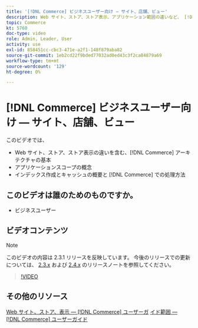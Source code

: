 ```yaml
---
title: '[!DNL Commerce] ビジネスユーザー向け — サイト、店舗、ビュー'
description: Web サイト、ストア、ストア表示、アプリケーション範囲の違いなど、 [!DNL Commerce]  アーキテクチャの基本について説明します。 インデックス作成とキャッシュについて
topic: Commerce
kt: 5760
doc-type: video
role: Admin, Leader, User
activity: use
exl-id: 858451cc-cbc3-471e-a2f1-148f879aba82
source-git-commit: 1eb2cd22f9bded77032ad0ed43c3f2ca84879a69
workflow-type: tm+mt
source-wordcount: '129'
ht-degree: 0%

---
```


# [!DNL Commerce] ビジネスユーザー向け — サイト、店舗、ビュー

このビデオでは、

- Web サイト、ストア、ストア表示の違いを含む、[!DNL Commerce] アーキテクチャの基本
- アプリケーションスコープの概念
- インデックス作成とキャッシュの概要と [!DNL Commerce] での処理方法

## このビデオは誰のためのものですか。

- ビジネスユーザー

## ビデオコンテンツ

>[!NOTE]
>
>このビデオの内容は 2.3.1 リリースを反映しています。 今後のリリースでの更新については、 [ 2.3.x](https://devdocs.magento.com/guides/v2.3/release-notes/bk-release-notes.html) および [ 2.4.x](https://devdocs.magento.com/guides/v2.4/release-notes/bk-release-notes.html) のリリースノートを参照してください。

>[!VIDEO](https://video.tv.adobe.com/v/35945?quality=12&learn=on)

## その他のリソース

[Web サイト、ストア、表示 —  [!DNL Commerce] ユーザーガ](https://docs.magento.com/user-guide/stores/websites-stores-views.html)
[イド範囲 —  [!DNL Commerce] ユーザーガイド](https://docs.magento.com/user-guide/configuration/scope.html)
